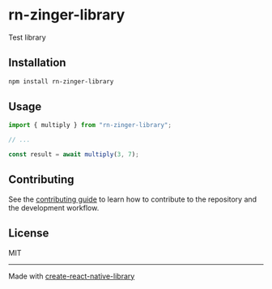 # rn-zinger-library

Test library

## Installation

```sh
npm install rn-zinger-library
```

## Usage

```js
import { multiply } from "rn-zinger-library";

// ...

const result = await multiply(3, 7);
```

## Contributing

See the [contributing guide](CONTRIBUTING.md) to learn how to contribute to the repository and the development workflow.

## License

MIT

---

Made with [create-react-native-library](https://github.com/callstack/react-native-builder-bob)
